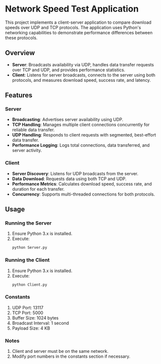 # Network Speed Test Application

This project implements a client-server application to compare download speeds over UDP and TCP protocols. The application uses Python's networking capabilities to demonstrate performance differences between these protocols.

## Overview

- **Server**: Broadcasts availability via UDP, handles data transfer requests over TCP and UDP, and provides performance statistics.
- **Client**: Listens for server broadcasts, connects to the server using both protocols, and measures download speed, success rate, and latency.

## Features

### Server
- **Broadcasting**: Advertises server availability using UDP.
- **TCP Handling**: Manages multiple client connections concurrently for reliable data transfer.
- **UDP Handling**: Responds to client requests with segmented, best-effort data transfer.
- **Performance Logging**: Logs total connections, data transferred, and server activity.

### Client
- **Server Discovery**: Listens for UDP broadcasts from the server.
- **Data Download**: Requests data using both TCP and UDP.
- **Performance Metrics**: Calculates download speed, success rate, and duration for each transfer.
- **Concurrency**: Supports multi-threaded connections for both protocols.

## Usage

### Running the Server
1. Ensure Python 3.x is installed.
2. Execute:
   ```bash
   python Server.py
   
### Running the Client
1. Ensure Python 3.x is installed.
2. Execute:
   ```bash
   python Client.py
   
### Constants
1. UDP Port: 13117
2. TCP Port: 5000 
3. Buffer Size: 1024 bytes 
4. Broadcast Interval: 1 second 
5. Payload Size: 4 KB

### Notes
1. Client and server must be on the same network. 
2. Modify port numbers in the constants section if necessary.